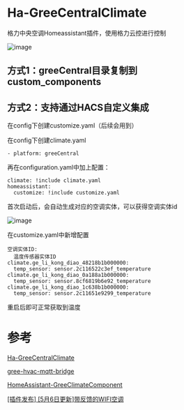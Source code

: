 # Ha-GreeCentralClimate
格力中央空调Homeassistant插件，使用格力云控进行控制

![image](https://user-images.githubusercontent.com/32849562/162439309-53d0ea12-2bcc-443d-933e-b08167a2b0c1.png)


## 方式1：greeCentral目录复制到custom_components
## 方式2：支持通过HACS自定义集成

在config下创建customize.yaml（后续会用到）

在config下创建climate.yaml
```
- platform: greeCentral
```
再在configuration.yaml中加上配置：
```
climate: !include climate.yaml
homeassistant:
  customize: !include customize.yaml
```

首次启动后，会自动生成对应的空调实体，可以获得空调实体id

![image](https://user-images.githubusercontent.com/32849562/162438731-84e79361-40d4-452a-a0ec-a4c775b50045.png)

在customize.yaml中新增配置
```
空调实体ID:
  温度传感器实体ID
climate.ge_li_kong_diao_48218b1b000000:
  temp_sensor: sensor.2c116522c3ef_temperature
climate.ge_li_kong_diao_0a188a1b000000:
  temp_sensor: sensor.8cf6819b6e92_temperature
climate.ge_li_kong_diao_1c638b1b000000:
  temp_sensor: sensor.2c11651e9299_temperature
```

重启后即可正常获取到温度

# 参考
[Ha-GreeCentralClimate](https://github.com/xcy1231/Ha-GreeCentralClimate)

[gree-hvac-mqtt-bridge](https://github.com/arthurkrupa/gree-hvac-mqtt-bridge)

[HomeAssistant-GreeClimateComponent](https://github.com/RobHofmann/HomeAssistant-GreeClimateComponent)

[[插件发布] [5月6日更新]带反馈的WIFI空调](https://bbs.hassbian.com/forum.php?mod=viewthread&tid=3651)
